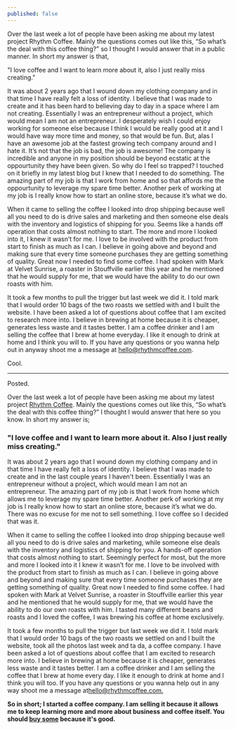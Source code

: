 ```yaml
---
published: false
---
```

Over the last week a lot of people have been asking me about my latest project Rhythm Coffee. Mainly the questions comes out like this, “So what’s the deal with this coffee thing?” so I thought I would answer that in a public manner. In short my answer is that,

"I love coffee and I want to learn more about it, also I just really miss creating."

It was about 2 years ago that I wound down my clothing company and in that time I have really felt a loss of identity. I believe that I was made to create and it has been hard to believing day to day in a space where I am not creating. Essentially I was an entrepreneur without a project, which would mean I am not an entrepreneur. I desperately wish I could enjoy working for someone else because I think I would be really good at it and I would have way more time and money, so that would be fun. But, alas I have an awesome job at the fastest growing tech company around and I hate it. It’s not that the job is bad, the job is awesome! The company is incredible and anyone in my position should be beyond ecstatic at the oppourtunity they have been given. So why do I feel so trapped? I touched on it briefly in my latest blog but I knew that I needed to do something. The amazing part of my job is that I work from home and so that affords me the oppourtunity to leverage my spare time better. Another perk of working at my job is I really know how to start an online store, because it’s what we do.

When it came to selling the coffee I looked into drop shipping because well all you need to do is drive sales and marketing and then someone else deals with the inventory and logistics of shipping for you. Seems like a hands off operation that costs almost nothing to start. The more and more I looked into it, I knew it wasn’t for me. I love to be involved with the product from start to finish as much as I can. I believe in going above and beyond and making sure that every time someone purchases they are getting something of quality. Great now I needed to find some coffee. I had spoken with Mark at Velvet Sunrise, a roaster in Stouffville earlier this year and he mentioned that he would supply for me, that we would have the ability to do our own roasts with him.

It took a few months to pull the trigger but last week we did it. I told mark that I would order 10 bags of the two roasts we settled with and I built the website. I have been asked a lot of questions about coffee that I am excited to research more into. I believe in brewing at home because it is cheaper, generates less waste and it tastes better. I am a coffee drinker and I am selling the coffee that I brew at home everyday. I like it enough to drink at home and I think you will to. If you have any questions or you wanna help out in anyway shoot me a message at hello@rhythmcoffee.com.

Cool.

---

Posted.

Over the last week a lot of people have been asking me about my latest project [Rhythm Coffee](http://rhythmcoffee.com/). Mainly the questions comes out like this, “So what’s the deal with this coffee thing?” I thought I would answer that here so you know. In short my answer is;

### "I love coffee and I want to learn more about it. Also I just really miss creating."

It was about 2 years ago that I wound down my clothing company and in that time I have really felt a loss of identity. I believe that I was made to create and in the last couple years I haven't been. Essentially I was an entrepreneur without a project, which would mean I am not an entrepreneur. The amazing part of my job is that I work from home which allows me to leverage my spare time better. Another perk of working at my job is I really know how to start an online store, because it’s what we do. There was no excuse for me not to sell something. I love coffee so I decided that was it.

When it came to selling the coffee I looked into drop shipping because well all you need to do is drive sales and marketing, while someone else deals with the inventory and logistics of shipping for you. A hands-off operation that costs almost nothing to start. Seemingly perfect for most, but the more and more I looked into it I knew it wasn’t for me. I love to be involved with the product from start to finish as much as I can. I believe in going above and beyond and making sure that every time someone purchases they are getting something of quality. Great now I needed to find some coffee. I had spoken with Mark at Velvet Sunrise, a roaster in Stouffville earlier this year and he mentioned that he would supply for me, that we would have the ability to do our own roasts with him. I tasted many different beans and roasts and I loved the coffee, I was brewing his coffee at home exclusively.

It took a few months to pull the trigger but last week we did it. I told mark that I would order 10 bags of the two roasts we settled on and I built the website, took all the photos last week and ta da, a coffee company. I have been asked a lot of questions about coffee that I am excited to research more into. I believe in brewing at home because it is cheaper, generates less waste and it tastes better. I am a coffee drinker and I am selling the coffee that I brew at home every day. I like it enough to drink at home and I think you will too. If you have any questions or you wanna help out in any way shoot me a message at[hello@rhythmcoffee.com.](mailto:hello@rhythmcoffee.com.)

**So in short; I started a coffee company. I am selling it because it allows me to keep learning more and more about business and coffee itself. You should [buy some](http://rhythmcoffee.com/collections/the-coffee) because it's good.**
